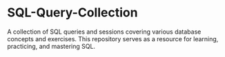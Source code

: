 # SQL-Query-Collection
A collection of SQL queries and sessions covering various database concepts and exercises. This repository serves as a resource for learning, practicing, and mastering SQL.
